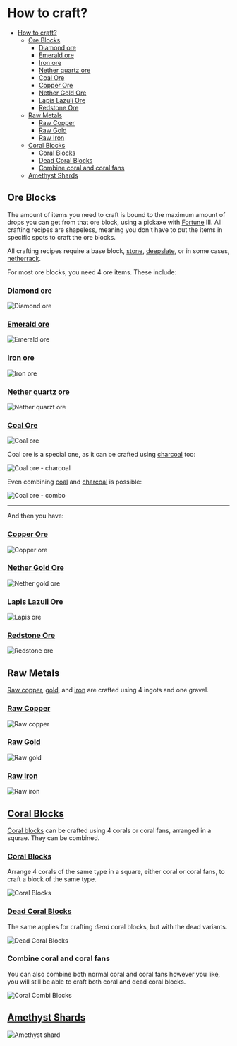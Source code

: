 # How to craft?

- [How to craft?](#how-to-craft)
  - [Ore Blocks](#ore-blocks)
    - [Diamond ore](#diamond-ore)
    - [Emerald ore](#emerald-ore)
    - [Iron ore](#iron-ore)
    - [Nether quartz ore](#nether-quartz-ore)
    - [Coal Ore](#coal-ore)
    - [Copper Ore](#copper-ore)
    - [Nether Gold Ore](#nether-gold-ore)
    - [Lapis Lazuli Ore](#lapis-lazuli-ore)
    - [Redstone Ore](#redstone-ore)
  - [Raw Metals](#raw-metals)
    - [Raw Copper](#raw-copper)
    - [Raw Gold](#raw-gold)
    - [Raw Iron](#raw-iron)
  - [Coral Blocks](#coral-blocks)
    - [Coral Blocks](#coral-blocks-1)
    - [Dead Coral Blocks](#dead-coral-blocks)
    - [Combine coral and coral fans](#combine-coral-and-coral-fans)
  - [Amethyst Shards](#amethyst-shards)

## Ore Blocks

The amount of items you need to craft is bound to the maximum amount of drops you can get from that ore block, using a pickaxe with [Fortune](https://minecraft.fandom.com/wiki/Fortune#Ore "Fortune - Ore") III. All crafting recipes are shapeless, meaning you don't have to put the items in specific spots to craft the ore blocks.

All crafting recipes require a base block, [stone](https://minecraft.fandom.com/wiki/Stone "Stone"), [deepslate](https://minecraft.fandom.com/wiki/Deepslate "Deepslate"), or in some cases, [netherrack](https://minecraft.fandom.com/wiki/Netherrack "Netherrack").

For most ore blocks, you need 4 ore items. These include:

### [Diamond ore](https://minecraft.fandom.com/wiki/Diamond_Ore "Diamond Ore")
![Diamond ore](images/craftores/crafting_diamond_ore.gif)

### [Emerald ore](https://minecraft.fandom.com/wiki/Emerald_Ore "Emerald Ore")
![Emerald ore](images/craftores/crafting_emerald_ore.gif)

### [Iron ore](https://minecraft.fandom.com/wiki/Iron_Ore "Iron Ore")
![Iron ore](images/craftores/crafting_iron_ore.gif)

### [Nether quartz ore](https://minecraft.fandom.com/wiki/Nether_Quartz_Ore "Nether Quartz Ore")
![Nether quarzt ore](images/craftores/crafting_quartz_netherrack_ore.png)

### [Coal Ore](https://minecraft.fandom.com/wiki/Coal_Ore "Coal Ore")
![Coal ore](images/craftores/crafting_coal_ore.gif)

Coal ore is a special one, as it can be crafted using [charcoal](https://minecraft.fandom.com/wiki/Charcoal "Charcoal") too:

![Coal ore - charcoal](images/craftores/crafting_charcoal_ore.gif)

Even combining [coal](https://minecraft.fandom.com/wiki/Coal "Coal") and [charcoal](https://minecraft.fandom.com/wiki/Charcoal "Charcoal") is possible:

![Coal ore - combo](images/craftores/crafting_coal_combo_ore.gif)

---
And then you have:

### [Copper Ore](https://minecraft.fandom.com/wiki/Copper_Ore "Copper Ore")
![Copper ore](images/craftores/crafting_copper_ore.gif)

### [Nether Gold Ore](https://minecraft.fandom.com/wiki/Nether_Gold_Ore "Nether Gold Ore")
![Nether gold ore](images/craftores/crafting_gold_netherrack_ore.png)

### [Lapis Lazuli Ore](https://minecraft.fandom.com/wiki/Lapis_Lazuli_Ore "Lapis Lazuli Ore")
![Lapis ore](images/craftores/crafting_lapis_ore.gif)

### [Redstone Ore](https://minecraft.fandom.com/wiki/Redstone_Ore "Redstone Ore")
![Redstone ore](images/craftores/crafting_redstone_ore.gif)

## Raw Metals
[Raw copper](https://minecraft.fandom.com/wiki/Raw_Copper "Raw Copper"), [gold](https://minecraft.fandom.com/wiki/Raw_Gold "Raw Gold"), and [iron](https://minecraft.fandom.com/wiki/Raw_Iron "Raw Iron") are crafted using 4 ingots and one gravel.

### [Raw Copper](https://minecraft.fandom.com/wiki/Raw_Copper "Raw Copper")
![Raw copper](images/craftraw/crafting_raw_copper.png)

### [Raw Gold](https://minecraft.fandom.com/wiki/Raw_Gold "Raw Gold")
![Raw gold](images/craftraw/crafting_raw_gold.png)

### [Raw Iron](https://minecraft.fandom.com/wiki/Raw_Iron "Raw Iron")
![Raw iron](images/craftraw/crafting_raw_iron.png)

## [Coral Blocks](https://minecraft.fandom.com/wiki/Coral_Block "Coral Block")
[Coral blocks](https://minecraft.fandom.com/wiki/Coral_Block "Coral Block") can be crafted using 4 corals or coral fans, arranged in a squrae. They can be combined.

### [Coral Blocks](https://minecraft.fandom.com/wiki/Coral_Block "Coral Block")
Arrange 4 corals of the same type in a square, either coral or coral fans, to craft a block of the same type.

![Coral Blocks](iamges/../images/craftcorals/crafting_coral_blocks.gif)

### [Dead Coral Blocks](https://minecraft.fandom.com/wiki/Coral_Block#Dead_coral_blocks "Dead coral blocks")
The same applies for crafting *dead* coral blocks, but with the dead variants.

![Dead Coral Blocks](images/craftcorals/crafting_dead_coral_blocks.gif)

### Combine coral and coral fans
You can also combine both normal coral and coral fans however you like, you will still be able to craft both coral and dead coral blocks.

![Coral Combi Blocks](images/craftcorals/crafting_coral_combi_blocks.gif)

## [Amethyst Shards](https://minecraft.fandom.com/wiki/Amethyst_Shard "Amethyst Shard")
![Amethyst shard](images/amythyst_shard.png)
